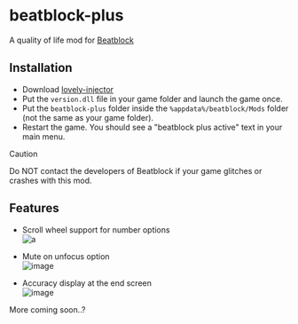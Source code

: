 # beatblock-plus
A quality of life mod for [Beatblock](https://store.steampowered.com/app/3045200/Beatblock/)

## Installation
- Download [lovely-injector](https://github.com/Speretta/lovely-injector/releases/latest)
- Put the `version.dll` file in your game folder and launch the game once.
- Put the `beatblock-plus` folder inside the `%appdata%/beatblock/Mods` folder (not the same as your game folder).
- Restart the game. You should see a "beatblock plus active" text in your main menu.
> [!CAUTION]
> Do NOT contact the developers of Beatblock if your game glitches or crashes with this mod.

## Features
- Scroll wheel support for number options\
![a](https://github.com/user-attachments/assets/2fa79559-686f-467c-9bb8-9c64e39cba36)

- Mute on unfocus option\
![image](https://github.com/user-attachments/assets/c27fa395-fd4c-4fef-8e4b-75dc913a32be)

- Accuracy display at the end screen\
![image](https://github.com/user-attachments/assets/c6eda658-c89c-4f18-a805-b7a4e3631e6d)

More coming soon..?

